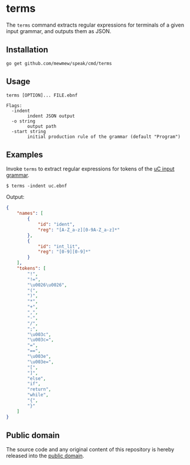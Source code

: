 # terms

The `terms` command extracts regular expressions for terminals of a given input grammar, and outputs them as JSON.

## Installation

```
go get github.com/mewmew/speak/cmd/terms
```

## Usage

```
terms [OPTION]... FILE.ebnf

Flags:
  -indent
        indent JSON output
  -o string
        output path
  -start string
        initial production rule of the grammar (default "Program")
```

## Examples

Invoke `terms` to extract regular expressions for tokens of the [uC input grammar](uc.ebnf).

```
$ terms -indent uc.ebnf
```

Output:

```json
{
    "names": [
        {
            "id": "ident",
            "reg": "[A-Z_a-z][0-9A-Z_a-z]*"
        },
        {
            "id": "int_lit",
            "reg": "[0-9][0-9]*"
        }
    ],
    "tokens": [
        "!",
        "!=",
        "\u0026\u0026",
        "(",
        ")",
        "*",
        "+",
        ",",
        "-",
        "/",
        ";",
        "\u003c",
        "\u003c=",
        "=",
        "==",
        "\u003e",
        "\u003e=",
        "[",
        "]",
        "else",
        "if",
        "return",
        "while",
        "{",
        "}"
    ]
}
```

## Public domain

The source code and any original content of this repository is hereby released into the [public domain].

[public domain]: https://creativecommons.org/publicdomain/zero/1.0/

